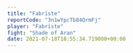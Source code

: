 ```yaml
---
title: "Fabrïste"
reportCode: "3n1wYpcTb84QrmFj"
player: "Fabrïste"
fight: "Shade of Aran"
date: 2021-07-18T18:55:34.719000+00:00
---
```

